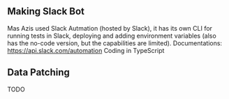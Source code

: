 ## Making Slack Bot
Mas Azis used Slack Autmation (hosted by Slack), it has its own CLI for running tests in Slack, deploying and adding environment variables (also has the no-code version, but the capabilities are limited).
Documentations: https://api.slack.com/automation
Coding in TypeScript

## Data Patching
TODO